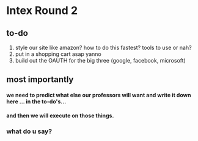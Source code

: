# Intex Round 2
## to-do
1. style our site like amazon? how to do this fastest? tools to use or nah?
2. put in a shopping cart asap yanno
3. build out the OAUTH for the big three (google, facebook, microsoft)

## most importantly
#### we need to predict what else our professors will want and write it down here ... in the to-do's... 
#### and then we will execute on those things.

### what do u say?